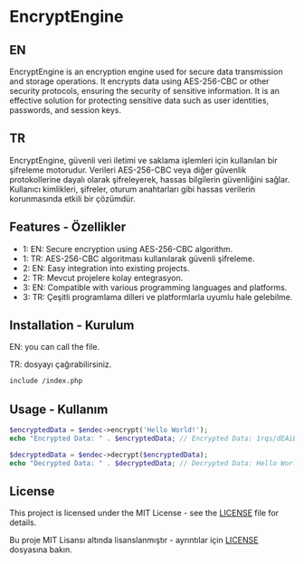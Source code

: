 # EncryptEngine

## EN
EncryptEngine is an encryption engine used for secure data transmission and storage operations. It encrypts data using AES-256-CBC or other security protocols, ensuring the security of sensitive information. It is an effective solution for protecting sensitive data such as user identities, passwords, and session keys.

## TR
EncryptEngine, güvenli veri iletimi ve saklama işlemleri için kullanılan bir şifreleme motorudur. Verileri AES-256-CBC veya diğer güvenlik protokollerine dayalı olarak şifreleyerek, hassas bilgilerin güvenliğini sağlar. Kullanıcı kimlikleri, şifreler, oturum anahtarları gibi hassas verilerin korunmasında etkili bir çözümdür.


## Features - Özellikler

- 1: EN: Secure encryption using AES-256-CBC algorithm.
- 1: TR: AES-256-CBC algoritması kullanılarak güvenli şifreleme.
- 2: EN: Easy integration into existing projects.
- 2: TR: Mevcut projelere kolay entegrasyon.
- 3: EN: Compatible with various programming languages and platforms.
- 3: TR: Çeşitli programlama dilleri ve platformlarla uyumlu hale gelebilme.



## Installation - Kurulum

EN: you can call the file.

TR: dosyayı çağırabilirsiniz.

```bash
include /index.php
```

## Usage - Kullanım

```php
$encryptedData = $endec->encrypt('Hello World!');
echo "Encrypted Data: " . $encryptedData; // Encrypted Data: 1rqs/dEAiBdYNEXv/kVwaA==:A7PyjTp8zDcqMSR3mUBkqA==

$decryptedData = $endec->decrypt($encryptedData);
echo "Decrypted Data: " . $decryptedData; // Decrypted Data: Hello World!
```

## License
This project is licensed under the MIT License - see the [LICENSE](https://github.com/imehmetgenc/encryptEngine/blob/main/LICENSE) file for details.

Bu proje MIT Lisansı altında lisanslanmıştır - ayrıntılar için [LICENSE](https://github.com/imehmetgenc/encryptEngine/blob/main/LICENSE) dosyasına bakın.


